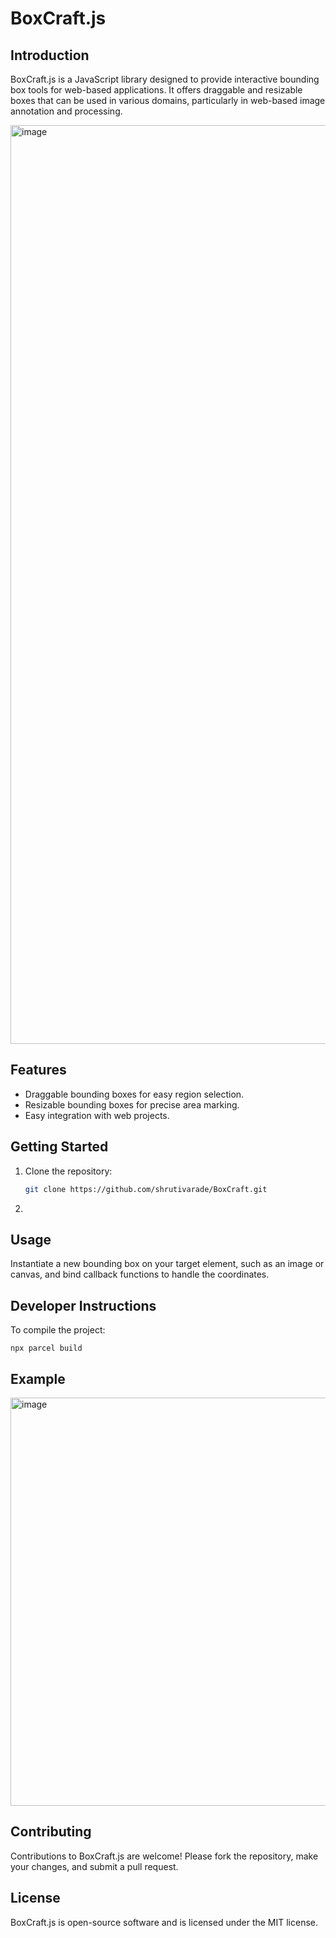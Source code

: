 # BoxCraft.js

## Introduction
BoxCraft.js is a JavaScript library designed to provide interactive bounding box tools for web-based applications. It offers draggable and resizable boxes that can be used in various domains, particularly in web-based image annotation and processing.

<img width="1470" alt="image" src="https://github.com/shrutivarade/BoxCraft/assets/37963866/df414f36-d87d-4333-b0e0-6f949c626b34">


## Features
- Draggable bounding boxes for easy region selection.
- Resizable bounding boxes for precise area marking.
- Easy integration with web projects.

## Getting Started
1. Clone the repository:
   ```bash
   git clone https://github.com/shrutivarade/BoxCraft.git

2. <script src="https://raw.githubusercontent.com/shrutivarade/BoxCraft/main/dist/boxCraft.min.js"></script>

## Usage

Instantiate a new bounding box on your target element, such as an image or canvas, and bind callback functions to handle the coordinates.

## Developer Instructions

To compile the project:

`npx parcel build`

## Example

<img width="653" alt="image" src="https://github.com/shrutivarade/BoxCraft/assets/37963866/cfd4f489-f105-4317-b650-411c99879069">

## Contributing

Contributions to BoxCraft.js are welcome! Please fork the repository, make your changes, and submit a pull request.

## License

BoxCraft.js is open-source software and is licensed under the MIT license.
